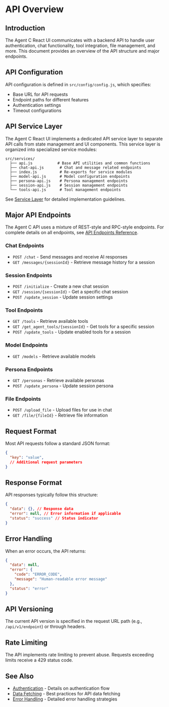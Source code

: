 # API Overview

## Introduction

The Agent C React UI communicates with a backend API to handle user authentication, chat functionality, tool integration, file management, and more. This document provides an overview of the API structure and major endpoints.

## API Configuration

API configuration is defined in `src/config/config.js`, which specifies:

- Base URL for API requests
- Endpoint paths for different features
- Authentication settings
- Timeout configurations

## API Service Layer

The Agent C React UI implements a dedicated API service layer to separate API calls from state management and UI components. This service layer is organized into specialized service modules:

```
src/services/
  ├── api.js           # Base API utilities and common functions
  ├── chat-api.js       # Chat and message related endpoints
  ├── index.js          # Re-exports for service modules
  ├── model-api.js      # Model configuration endpoints
  ├── persona-api.js    # Persona management endpoints
  ├── session-api.js    # Session management endpoints
  └── tools-api.js      # Tool management endpoints
```

See [Service Layer](./service-layer.md) for detailed implementation guidelines.

## Major API Endpoints

The Agent C API uses a mixture of REST-style and RPC-style endpoints. For complete details on all endpoints, see [API Endpoints Reference](./api-endpoints.md).

### Chat Endpoints

- `POST /chat` - Send messages and receive AI responses
- `GET /messages/{sessionId}` - Retrieve message history for a session

### Session Endpoints

- `POST /initialize` - Create a new chat session
- `GET /session/{sessionId}` - Get a specific chat session
- `POST /update_session` - Update session settings

### Tool Endpoints

- `GET /tools` - Retrieve available tools
- `GET /get_agent_tools/{sessionId}` - Get tools for a specific session
- `POST /update_tools` - Update enabled tools for a session

### Model Endpoints

- `GET /models` - Retrieve available models

### Persona Endpoints

- `GET /personas` - Retrieve available personas
- `POST /update_persona` - Update session persona

### File Endpoints

- `POST /upload_file` - Upload files for use in chat
- `GET /file/{fileId}` - Retrieve file information

## Request Format

Most API requests follow a standard JSON format:

```json
{
  "key": "value",
  // Additional request parameters
}
```

## Response Format

API responses typically follow this structure:

```json
{
  "data": {}, // Response data
  "error": null, // Error information if applicable
  "status": "success" // Status indicator
}
```

## Error Handling

When an error occurs, the API returns:

```json
{
  "data": null,
  "error": {
    "code": "ERROR_CODE",
    "message": "Human-readable error message"
  },
  "status": "error"
}
```

## API Versioning

The current API version is specified in the request URL path (e.g., `/api/v1/endpoint`) or through headers.

## Rate Limiting

The API implements rate limiting to prevent abuse. Requests exceeding limits receive a 429 status code.

## See Also

- [Authentication](./authentication.md) - Details on authentication flow
- [Data Fetching](./data-fetching.md) - Best practices for API data fetching
- [Error Handling](./error-handling.md) - Detailed error handling strategies
